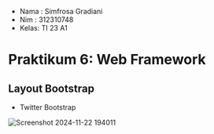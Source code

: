 + Nama : Simfrosa Gradiani
+ Nim  : 312310748
+ Kelas: TI 23 A1

# Praktikum 6: Web Framework 
## Layout Bootstrap
+ Twitter Bootstrap

![Screenshot 2024-11-22 194011](https://github.com/user-attachments/assets/0441c6d4-0544-4157-be7c-1468119e18ce)




